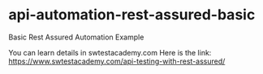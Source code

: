 # api-automation-rest-assured-basic
Basic Rest Assured Automation Example

You can learn details in swtestacademy.com
Here is the link: https://www.swtestacademy.com/api-testing-with-rest-assured/ 
